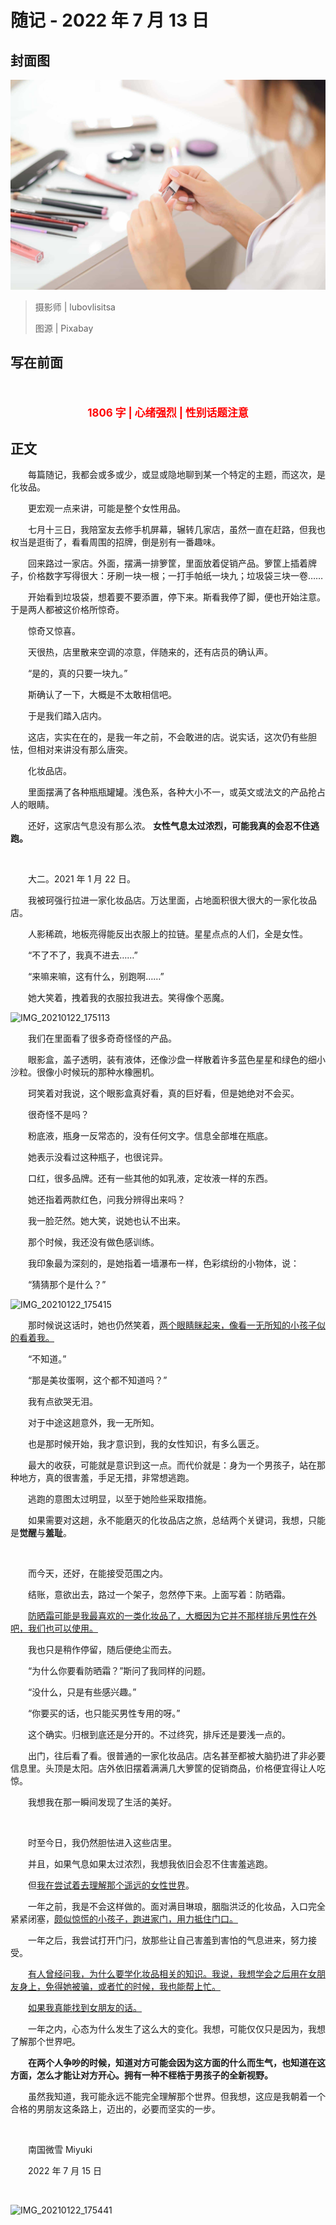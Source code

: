 # 随记 - 2022 年 7 月 13 日

## 封面图

![](https://raw.githubusercontent.com/TinySnow/GithubImageHosting/main/blog/articles/essays/lipstick-4743984_1920.jpg)

> 摄影师 | lubovlisitsa
>
> 图源 | Pixabay

## 写在前面

　　<p style="color:red; text-align:center; font-weight:bold; font-size:larger;">1806 字 | 心绪强烈 | 性别话题注意</p>

## 正文

　　每篇随记，我都会或多或少，或显或隐地聊到某一个特定的主题，而这次，是化妆品。

　　更宏观一点来讲，可能是整个女性用品。

　　七月十三日，我陪室友去修手机屏幕，辗转几家店，虽然一直在赶路，但我也权当是逛街了，看看周围的招牌，倒是别有一番趣味。

　　回来路过一家店。外面，摆满一排箩筐，里面放着促销产品。箩筐上插着牌子，价格数字写得很大：牙刷一块一根；一打手帕纸一块九；垃圾袋三块一卷……

　　开始看到垃圾袋，想着要不要添置，停下来。斯看我停了脚，便也开始注意。于是两人都被这价格所惊奇。

　　惊奇又惊喜。

　　天很热，店里散来空调的凉意，伴随来的，还有店员的确认声。

　　“是的，真的只要一块九。”

　　斯确认了一下，大概是不太敢相信吧。

　　于是我们踏入店内。

　　这店，实实在在的，是我一年之前，不会敢进的店。说实话，这次仍有些胆怯，但相对来讲没有那么唐突。

　　化妆品店。

　　里面摆满了各种瓶瓶罐罐。浅色系，各种大小不一，或英文或法文的产品抢占人的眼睛。

　　还好，这家店气息没有那么浓。 **女性气息太过浓烈，可能我真的会忍不住逃跑。**

<br>

　　大二。2021 年 1 月 22 日。

　　我被珂强行拉进一家化妆品店。万达里面，占地面积很大很大的一家化妆品店。

　　人影稀疏，地板亮得能反出衣服上的拉链。星星点点的人们，全是女性。

　　“不了不了，我真不进去……”

　　“来嘛来嘛，这有什么，别跑啊……”

　　她大笑着，拽着我的衣服拉我进去。笑得像个恶魔。

![IMG_20210122_175113](https://git.poker/TinySnow/GithubImageHosting/blob/main/Blog/IMG_20210122_175113.5p5zxov9zkao.webp?raw=true)

　　我们在里面看了很多奇奇怪怪的产品。

　　眼影盒，盖子透明，装有液体，还像沙盘一样散着许多蓝色星星和绿色的细小沙粒。很像小时候玩的那种水橡圈机。

　　珂笑着对我说，这个眼影盒真好看，真的巨好看，但是她绝对不会买。

　　很奇怪不是吗？

　　粉底液，瓶身一反常态的，没有任何文字。信息全部堆在瓶底。

　　她表示没看过这种瓶子，也很诧异。

　　口红，很多品牌。还有一些其他的如乳液，定妆液一样的东西。

　　她还指着两款红色，问我分辨得出来吗？

　　我一脸茫然。她大笑，说她也认不出来。

　　那个时候，我还没有做色感训练。

　　我印象最为深刻的，是她指着一墙瀑布一样，色彩缤纷的小物体，说：

　　“猜猜那个是什么？”

![IMG_20210122_175415](https://git.poker/TinySnow/GithubImageHosting/blob/main/Blog/IMG_20210122_175415.5uqgybqud6dc.webp?raw=true)

　　那时候说这话时，她也仍然笑着，<u>两个眼睛眯起来，像看一无所知的小孩子似的看着我。</u>

　　“不知道。”

　　“那是美妆蛋啊，这个都不知道吗？”

　　我有点欲哭无泪。

　　对于中途这趟意外，我一无所知。

　　也是那时候开始，我才意识到，我的女性知识，有多么匮乏。

　　最大的收获，可能就是意识到这一点。而代价就是：身为一个男孩子，站在那种地方，真的很害羞，手足无措，非常想逃跑。

　　逃跑的意图太过明显，以至于她险些采取措施。

　　如果需要对这趟，永不能磨灭的化妆品店之旅，总结两个关键词，我想，只能是**觉醒**与**羞耻**。

<br>

　　而今天，还好，在能接受范围之内。

　　结账，意欲出去，路过一个架子，忽然停下来。上面写着：防晒霜。

　　<u>防晒霜可能是我最喜欢的一类化妆品了，大概因为它并不那样排斥男性在外吧，我们也可以使用。</u>

　　我也只是稍作停留，随后便绝尘而去。

　　“为什么你要看防晒霜？”斯问了我同样的问题。

　　“没什么，只是有些感兴趣。”

　　“你要买的话，也只能买男性专用的呀。”

　　这个确实。归根到底还是分开的。不过终究，排斥还是要浅一点的。

　　出门，往后看了看。很普通的一家化妆品店。店名甚至都被大脑扔进了非必要信息里。头顶是太阳。店外依旧摆着满满几大箩筐的促销商品，价格便宜得让人吃惊。

　　我想我在那一瞬间发现了生活的美好。

<br>

　　时至今日，我仍然胆怯进入这些店里。

　　并且，如果气息如果太过浓烈，我想我依旧会忍不住害羞逃跑。

　　但<u>我在尝试着去理解那个遥远的女性世界</u>。

　　一年之前，我是不会这样做的。面对满目琳琅，胭脂洪泛的化妆品，入口完全紧紧闭塞，<u>颇似惊慌的小孩子，跑进家门，用力抵住门口。</u>

　　一年之后，我尝试打开门闩，放那些让自己害羞到害怕的气息进来，努力接受。

　　<u>有人曾经问我，为什么要学化妆品相关的知识。我说，我想学会之后用在女朋友身上，免得她被骗，或者忙的时候，我也能帮上忙。</u>

　　<u>如果我真能找到女朋友的话。</u>

　　一年之内，心态为什么发生了这么大的变化。我想，可能仅仅只是因为，我想了解那个世界吧。

　　**在两个人争吵的时候，知道对方可能会因为这方面的什么而生气，也知道在这方面，怎么才能让对方开心。拥有一种不桎梏于男孩子的全新视野。**

　　虽然我知道，我可能永远不能完全理解那个世界。但我想，这应是我朝着一个合格的男朋友这条路上，迈出的，必要而坚实的一步。

<br>

　　南国微雪 Miyuki

　　2022 年 7 月 15 日

<br>

![IMG_20210122_175441](https://git.poker/TinySnow/GithubImageHosting/blob/main/Blog/IMG_20210122_175441.2fus130m0m68.webp?raw=true)